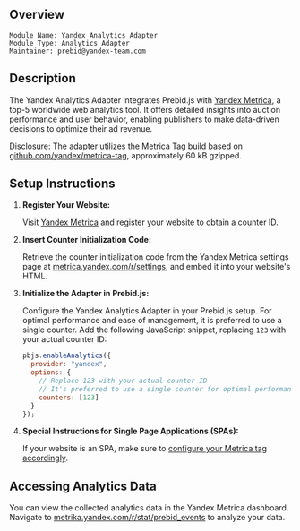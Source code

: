 ## Overview

```
Module Name: Yandex Analytics Adapter
Module Type: Analytics Adapter
Maintainer: prebid@yandex-team.com
```

## Description

The Yandex Analytics Adapter integrates Prebid.js with [Yandex Metrica](https://metrica.yandex.com/about), a top-5 worldwide web analytics tool. It offers detailed insights into auction performance and user behavior, enabling publishers to make data-driven decisions to optimize their ad revenue.

Disclosure: The adapter utilizes the Metrica Tag build based on [github.com/yandex/metrica-tag](https://github.com/yandex/metrica-tag), approximately 60 kB gzipped.

## Setup Instructions

1. **Register Your Website:**

   Visit [Yandex Metrica](https://metrica.yandex.com/) and register your website to obtain a counter ID.

2. **Insert Counter Initialization Code:**

   Retrieve the counter initialization code from the Yandex Metrica settings page at [metrica.yandex.com/r/settings](https://metrica.yandex.com/r/settings), and embed it into your website's HTML.

3. **Initialize the Adapter in Prebid.js:**

   Configure the Yandex Analytics Adapter in your Prebid.js setup. For optimal performance and ease of management, it is preferred to use a single counter. Add the following JavaScript snippet, replacing `123` with your actual counter ID:

   ```javascript
   pbjs.enableAnalytics({
     provider: "yandex",
     options: {
       // Replace 123 with your actual counter ID
       // It's preferred to use a single counter for optimal performance and ease of management
       counters: [123]
     }
   });
   ```

4. **Special Instructions for Single Page Applications (SPAs):**

   If your website is an SPA, make sure to [configure your Metrica tag accordingly](https://yandex.com/support/metrica/code/counter-spa-setup.html).

## Accessing Analytics Data

You can view the collected analytics data in the Yandex Metrica dashboard. Navigate to [metrika.yandex.com/r/stat/prebid_events](https://metrika.yandex.com/r/stat/prebid_events) to analyze your data.
